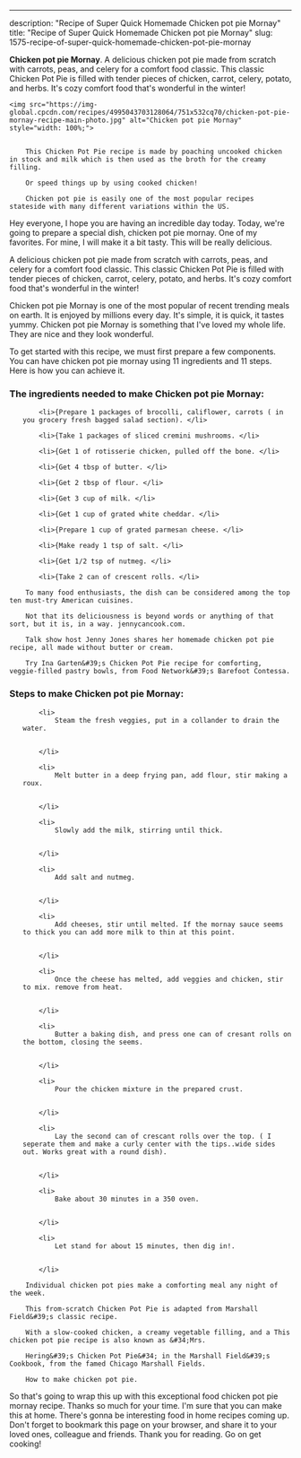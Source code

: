 ---
description: "Recipe of Super Quick Homemade Chicken pot pie Mornay"
title: "Recipe of Super Quick Homemade Chicken pot pie Mornay"
slug: 1575-recipe-of-super-quick-homemade-chicken-pot-pie-mornay

<p>
	<strong>Chicken pot pie Mornay</strong>. 
	A delicious chicken pot pie made from scratch with carrots, peas, and celery for a comfort food classic. This classic Chicken Pot Pie is filled with tender pieces of chicken, carrot, celery, potato, and herbs. It&#39;s cozy comfort food that&#39;s wonderful in the winter!
</p>
<p>
	
	<img src="https://img-global.cpcdn.com/recipes/4995043703128064/751x532cq70/chicken-pot-pie-mornay-recipe-main-photo.jpg" alt="Chicken pot pie Mornay" style="width: 100%;">
	
	
		This Chicken Pot Pie recipe is made by poaching uncooked chicken in stock and milk which is then used as the broth for the creamy filling.
	
		Or speed things up by using cooked chicken!
	
		Chicken pot pie is easily one of the most popular recipes stateside with many different variations within the US.
	
</p>
<p>
	Hey everyone, I hope you are having an incredible day today. Today, we're going to prepare a special dish, chicken pot pie mornay. One of my favorites. For mine, I will make it a bit tasty. This will be really delicious.
</p>
	
<p>
	A delicious chicken pot pie made from scratch with carrots, peas, and celery for a comfort food classic. This classic Chicken Pot Pie is filled with tender pieces of chicken, carrot, celery, potato, and herbs. It&#39;s cozy comfort food that&#39;s wonderful in the winter!
</p>
<p>
	Chicken pot pie Mornay is one of the most popular of recent trending meals on earth. It is enjoyed by millions every day. It's simple, it is quick, it tastes yummy. Chicken pot pie Mornay is something that I've loved my whole life. They are nice and they look wonderful.
</p>

<p>
To get started with this recipe, we must first prepare a few components. You can have chicken pot pie mornay using 11 ingredients and 11 steps. Here is how you can achieve it.
</p>

<h3>The ingredients needed to make Chicken pot pie Mornay:</h3>

<ol>
	
		<li>{Prepare 1 packages of brocolli, califlower, carrots ( in you grocery fresh bagged salad section). </li>
	
		<li>{Take 1 packages of sliced cremini mushrooms. </li>
	
		<li>{Get 1 of rotisserie chicken, pulled off the bone. </li>
	
		<li>{Get 4 tbsp of butter. </li>
	
		<li>{Get 2 tbsp of flour. </li>
	
		<li>{Get 3 cup of milk. </li>
	
		<li>{Get 1 cup of grated white cheddar. </li>
	
		<li>{Prepare 1 cup of grated parmesan cheese. </li>
	
		<li>{Make ready 1 tsp of salt. </li>
	
		<li>{Get 1/2 tsp of nutmeg. </li>
	
		<li>{Take 2 can of crescent rolls. </li>
	
</ol>
<p>
	
		To many food enthusiasts, the dish can be considered among the top ten must-try American cuisines.
	
		Not that its deliciousness is beyond words or anything of that sort, but it is, in a way. jennycancook.com.
	
		Talk show host Jenny Jones shares her homemade chicken pot pie recipe, all made without butter or cream.
	
		Try Ina Garten&#39;s Chicken Pot Pie recipe for comforting, veggie-filled pastry bowls, from Food Network&#39;s Barefoot Contessa.
	
</p>

<h3>Steps to make Chicken pot pie Mornay:</h3>

<ol>
	
		<li>
			Steam the fresh veggies, put in a collander to drain the water.
			
			
		</li>
	
		<li>
			Melt butter in a deep frying pan, add flour, stir making a roux.
			
			
		</li>
	
		<li>
			Slowly add the milk, stirring until thick.
			
			
		</li>
	
		<li>
			Add salt and nutmeg.
			
			
		</li>
	
		<li>
			Add cheeses, stir until melted. If the mornay sauce seems to thick you can add more milk to thin at this point.
			
			
		</li>
	
		<li>
			Once the cheese has melted, add veggies and chicken, stir to mix. remove from heat.
			
			
		</li>
	
		<li>
			Butter a baking dish, and press one can of cresant rolls on the bottom, closing the seems.
			
			
		</li>
	
		<li>
			Pour the chicken mixture in the prepared crust.
			
			
		</li>
	
		<li>
			Lay the second can of crescant rolls over the top. ( I seperate them and make a curly center with the tips..wide sides out. Works great with a round dish).
			
			
		</li>
	
		<li>
			Bake about 30 minutes in a 350 oven.
			
			
		</li>
	
		<li>
			Let stand for about 15 minutes, then dig in!.
			
			
		</li>
	
</ol>

<p>
	
		Individual chicken pot pies make a comforting meal any night of the week.
	
		This from-scratch Chicken Pot Pie is adapted from Marshall Field&#39;s classic recipe.
	
		With a slow-cooked chicken, a creamy vegetable filling, and a This chicken pot pie recipe is also known as &#34;Mrs.
	
		Hering&#39;s Chicken Pot Pie&#34; in the Marshall Field&#39;s Cookbook, from the famed Chicago Marshall Fields.
	
		How to make chicken pot pie.
	
</p>

<p>
	So that's going to wrap this up with this exceptional food chicken pot pie mornay recipe. Thanks so much for your time. I'm sure that you can make this at home. There's gonna be interesting food in home recipes coming up. Don't forget to bookmark this page on your browser, and share it to your loved ones, colleague and friends. Thank you for reading. Go on get cooking!
</p>
